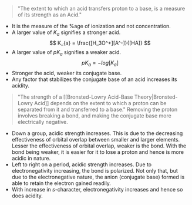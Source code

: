 > "The extent to which an acid transfers proton to a base, is a measure of its strength as an Acid."

- It is the measure of the %age of ionization and not concentration.
- A larger value of $K_a$ signifies a stronger acid.
$$ K_{a} = \frac{[H_3O^+][A^-]}{[HA]}  $$
- A larger value of $pK_a$ signifies a weaker acid.
$$ pK_a = -log[K_a] $$
- Stronger the acid, weaker its conjugate base.
- Any factor that stabilizes the conjugate base of an acid increases its acidity.

> "The strength of a [[Bronsted-Lowry Acid-Base Theory|Bronsted-Lowry Acid]] depends on the extent to which a proton can be separated from it and transferred to a base."
> Removing the proton involves breaking a bond, and making the conjugate base more electrically negative.

- Down a group, acidic strength increases.
	This is due to the decreasing effectiveness of orbital overlap between smaller and larger elements. Lesser the effectiveness of orbital overlap, weaker is the bond.
	With the bond being weaker, it is easier for it to lose a proton and hence is more acidic in nature.
- Left to right on a period, acidic strength increases.
	Due to electronegativity increasing, the bond is polarized.
	Not only that, but due to the electronegative nature, the anion (conjugate base) formed is able to retain the electron gained readily.
- With increase in $s$-character, electronegativity increases and hence so does acidity.
